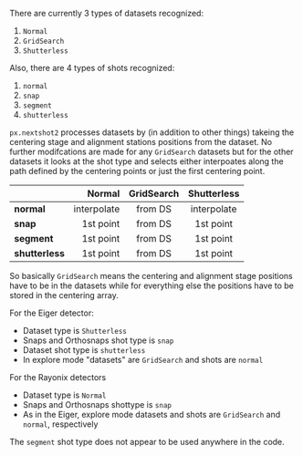 There are currently 3 types of datasets recognized:
1. `Normal`
1. `GridSearch`
1. `Shutterless`

Also, there are 4 types of shots recognized:
1. `normal`
1. `snap`
1. `segment`
1. `shutterless`

`px.nextshot2` processes datasets by (in addition to other things) takeing the centering stage and alignment stations positions
from the dataset.  No further modifcations are made for any `GridSearch` datasets but for the other datasets it looks at the shot type and selects either interpoates along the path defined by the centering points or just the first centering point.


|                 | Normal      | GridSearch  | Shutterless |
|-----------------|------------:|:-----------:|:-----------:|
| **normal**      | interpolate | from DS     | interpolate |
| **snap**        | 1st point   | from DS     | 1st point   |
| **segment**     | 1st point   | from DS     | 1st point   |
| **shutterless** | 1st point   | from DS     | 1st point   |

So basically `GridSearch` means the centering and alignment stage positions have to be in the datasets while for everything else the positions have to be stored in the centering array.

For the Eiger detector:
*  Dataset type is `Shutterless`
*  Snaps and Orthosnaps shot type is `snap`
*  Dataset shot type is `shutterless`
*  In explore mode "datasets" are `GridSearch` and shots are `normal`

For the Rayonix detectors
*  Dataset type is `Normal`
*  Snaps and Orthosnaps shottype is `snap`
*  As in the Eiger, explore mode datasets and shots are `GridSearch` and `normal`, respectively


The `segment` shot type does not appear to be used anywhere in the code.
